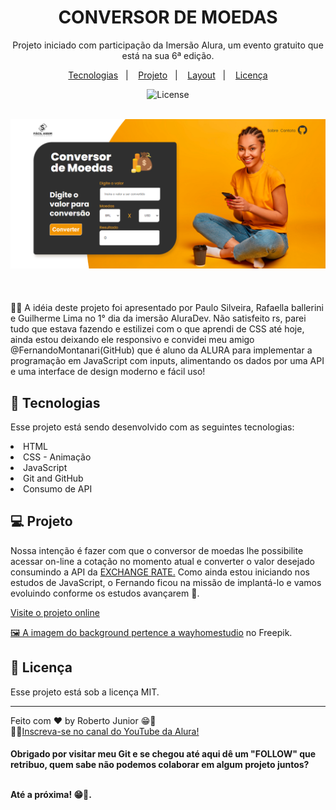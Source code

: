 
<h1 align="center"> CONVERSOR DE MOEDAS </h1>

<p align="center">
Projeto iniciado com participação da Imersão Alura, um evento gratuito que está na sua 6ª edição. <br/>
</p>

<p align="center">
  <a href="#-tecnologias">Tecnologias</a>&nbsp;&nbsp;&nbsp;|&nbsp;&nbsp;&nbsp;
  <a href="#-projeto">Projeto</a>&nbsp;&nbsp;&nbsp;|&nbsp;&nbsp;&nbsp;
  <a href="#-layout">Layout</a>&nbsp;&nbsp;&nbsp;|&nbsp;&nbsp;&nbsp;
  <a href="#memo-licença">Licença</a>
</p>


<p align="center">
  <img alt="License" src="https://img.shields.io/static/v1?label=license&message=MIT&color=49AA26&labelColor=000000">
</p>

<br>

  <div align="center">
    <a target="_blank" href="https://robertojunnior.github.io/conversor-de-moedas/">
    <img width="800px" src="./imagens/screenshot1366px.png" alt="projeto">
    </a>
  </div>

<br>
<br>

<br>
🧑‍🚀 A idéia deste projeto foi apresentado por Paulo Silveira, Rafaella ballerini e Guilherme Lima no 1° dia da imersão AluraDev. Não satisfeito rs, parei tudo que estava fazendo e estilizei com o que aprendi de CSS até hoje, ainda estou deixando ele responsivo e convidei meu amigo @FernandoMontanari(GitHub) que é aluno da ALURA para implementar a programação em JavaScript com inputs, alimentando os dados por uma API e uma interface de design moderno e fácil uso!

<br>

## 🚀 Tecnologias

Esse projeto está sendo desenvolvido com as seguintes tecnologias:

<li> HTML
<li> CSS - Animação
<li> JavaScript
<li> Git and GitHub
<li> Consumo de API

## 💻 Projeto

Nossa intenção é fazer com que o conversor de moedas lhe possibilite acessar on-line a cotação no momento atual e converter o valor desejado consumindo a API da <a href="https://www.exchangerate-api.com/">EXCHANGE RATE.</a>
Como ainda estou iniciando nos estudos de JavaScript, o Fernando ficou na missão de implantá-lo e vamos evoluindo conforme os estudos avançarem 🚀.

[Visite o projeto online](https://robertojunnior.github.io/conversor-de-moedas/)

<a href="https://br.freepik.com/fotos-gratis/close-up-em-uma-jovem-atraente-e-despreocupada-sentada-no-chao_12950967.htm#query=pessoa%20telefone&position=9&from_view=keyword">🖼️ A imagem do background pertence a wayhomestudio</a> no Freepik.


## :memo: Licença

Esse projeto está sob a licença MIT.

---

Feito com ♥ by Roberto Junior 😁:wave: 
<br>🧑‍🚀[Inscreva-se no canal do YouTube da Alura!](https://www.youtube.com/@Alura)

    
<h4> Obrigado por visitar meu Git e se chegou até aqui dê um "FOLLOW" que retribuo, quem sabe não podemos colaborar em algum projeto juntos?
  <br>
  <br>
<p> Até a próxima! 😁🖖.
